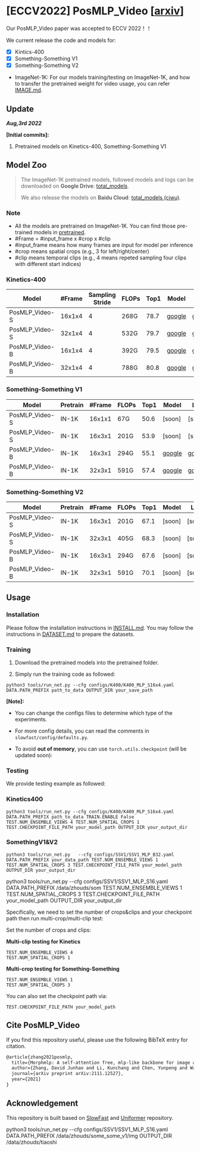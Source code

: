# [ECCV2022] PosMLP_Video \[[arxiv](https://arxiv.org/abs/2111.12527)\]

Our PosMLP_Video paper was accepted to ECCV 2022！！

We current release the code and models for:

- [x] Kintics-400
- [x] Something-Something V1
- [x] Something-Something V2
-  ImageNet-1K: For our models training/testing on ImageNet-1K, and how to transfer the pretrained weight for video usage, you can refer [IMAGE.md](mlp_images/IMAGE.md). 




## Update

***Aug,3rd 2022***

**\[Initial commits\]:** 

1. Pretrained models on Kinetics-400, Something-Something V1



## Model Zoo

> The ImageNet-1K pretrained models, followed models and logs can be downloaded on **Google Drive**: [total_models](https://drive.google.com/drive/folders/1VIJTQtc69l11MxDNiq-OzyPEAlUVNHIx?usp=sharing).
>
> We also release the models on **Baidu Cloud**: [total_models (cjwu)](https://pan.baidu.com/s/11oYfumslhIf7pdG3M-jYlQ).

### Note

- All the models are pretrained on ImageNet-1K. You can find those pre-trained models in [pretrained](https://drive.google.com/drive/folders/105DRws977iNnjEv-Hjfix5Q3JtzqoDUm?usp=sharing).
-  \#Frame = \#input_frame x \#crop x \#clip
  - \#input_frame means how many frames are input for model per inference
  - \#crop means spatial crops (e.g., 3 for left/right/center)
  - \#clip means temporal clips (e.g., 4 means repeted sampling four clips with different start indices) 

### Kinetics-400

| Model       | #Frame | Sampling Stride | FLOPs | Top1 | Model                                                        | Log                                                          | config                                                        |
| ----------- | ------ | --------------- | ----- | ---- | ------------------------------------------------------------ | ------------------------------------------------------------ | ------------------------------------------------------------ |
| PosMLP_Video-S | 16x1x4 | 4            | 268G  | 78.7 | [google](https://drive.google.com/file/d/1UVMYES1yXO9ZzJOHcYKbMmyX30w3s9uo/view?usp=sharing) | [google](https://drive.google.com/file/d/1WEYSe1RK68EHRehBZgzLUEOKDX_JGBsZ/view?usp=sharing) |[config](configs/K400/K400_MLP_S16x4.yaml) |
| PosMLP_Video-S | 32x1x4 | 4            | 532G  | 79.7 | [google](https://drive.google.com/file/d/1u9jjka6Ea-o5Isy1xb4Y_PR6LfqLg3QV/view?usp=sharing)                                                            | [google](https://drive.google.com/file/d/1ik9_OnG85boYGqXwN3TIaf1nDnE-J50V/view?usp=sharing) | [config](configs/K400/K400_MLP_S32x4.yaml) |
| PosMLP_Video-B | 16x1x4 | 4            | 392G  | 79.5 | [google](https://drive.google.com/file/d/1bmJcpcln9fVEj_o8fzFYHjup7dRGbJeD/view?usp=sharing) | [google](https://drive.google.com/file/d/1uazG3dahCxms2V1MMuvntkTkcCp0A1oV/view?usp=sharing) | [config](configs/K400/K400_MLP_B16x4.yaml) |
| PosMLP_Video-B | 32x1x4 | 4            | 788G | 80.8 | [google](https://drive.google.com/file/d/17iu9L5lnQ0CucXV1vvlJZDAF2RfXqdYu/view?usp=sharing) | [google](https://drive.google.com/file/d/17sCcKYb5F2axvPFd_TWAk74fC2bBGdK1/view?usp=sharing) | [config](configs/K400/K400_MLP_B32x4.yaml) |

### Something-Something V1

| Model       | Pretrain | #Frame | FLOPs | Top1 | Model                                                        | Log                                                          | config                                                        |
| ----------- | -------- | ------ | ----- | ---- | ------------------------------------------------------------ | ------------------------------------------------------------ | ------------------------------------------------------------ |
| PosMLP_Video-S | IN-1K     | 16x1x1 | 67G  | 50.6 | [soon] | [soon] |[config](configs/SSV1/SSV1_MLP_S16.yaml) |
| PosMLP_Video-S | IN-1K     | 16x3x1 | 201G  | 53.9 | [soon] | [soon] |[config](configs/SSV1/SSV1_MLP_S32.yaml) |
| PosMLP_Video-B | IN-1K     | 16x3x1 | 294G  | 55.1 | [google](https://drive.google.com/file/d/1Cz4xQ4Uad9AiQbmTwDElml_Dxe1Nw2SN/view?usp=sharing) | [google](https://drive.google.com/file/d/1QJ7QgB1TTrlbJMfYyMm4hmt0AW9YxkJz/view?usp=sharing) |[config](configs/SSV1/SSV1_MLP_B16.yaml) |
| PosMLP_Video-B | IN-1K     | 32x3x1 | 591G  | 57.4 | [google](https://drive.google.com/file/d/1yxwoR53L0qRU44MRx9gZM2D6YPU4_eZw/view?usp=sharing) | [google](https://drive.google.com/file/d/1YVHPDKhtjFvcSrAwXZWswBhgoyRR6q8g/view?usp=sharing) |[config](configs/SSV1/SSV1_MLP_B32.yaml) |

### Something-Something V2

| Model       | Pretrain | #Frame | FLOPs | Top1 | Model                                                        | Log                                                          | config                                                        |
| ----------- | -------- | ------ | ----- | ---- | ------------------------------------------------------------ | ------------------------------------------------------------ | ------------------------------------------------------------ |
| PosMLP_Video-S | IN-1K    | 16x3x1 | 201G  | 67.1 | [soon] | [soon] |[config](configs/SSV2/SSV2_MLP_S16.yaml) |
| PosMLP_Video-S | IN-1K    | 32x3x1 | 405G  | 68.3 | [soon] | [soon] |[config](configs/SSV2/SSV2_MLP_S32.yaml) |
| PosMLP_Video-B | IN-1K     | 16x3x1 | 294G  | 67.6 | [soon]| [soon] |[config](configs/SSV2/SSV2_MLP_B16.yaml) |
| PosMLP_Video-B | IN-1K    | 32x3x1 | 591G  | 70.1 | [soon]| [soon] |[config](configs/SSV2/SSV2_MLP_B32.yaml) |

## Usage

### Installation

Please follow the installation instructions in [INSTALL.md](INSTALL.md). You may follow the instructions in [DATASET.md](DATASET.md) to prepare the datasets.

### Training

1. Download the pretrained models into the pretrained folder.

2. Simply run the training code as followed:
  ```shell
  python3 tools/run_net.py --cfg configs/K400/K400_MLP_S16x4.yaml DATA.PATH_PREFIX path_to_data OUTPUT_DIR your_save_path
  ```


**[Note]:**

- You can change the configs files to determine which type of the experiments.

- For more config details, you can read the comments in `slowfast/config/defaults.py`.

- To avoid **out of memory**, you can use `torch.utils.checkpoint` (will be updated soon):



### Testing

We provide testing example as followed:
### Kinetics400
```shell
python3 tools/run_net.py --cfg configs/K400/K400_MLP_S16x4.yaml DATA.PATH_PREFIX path_to_data TRAIN.ENABLE False  TEST.NUM_ENSEMBLE_VIEWS 4 TEST.NUM_SPATIAL_CROPS 1 TEST.CHECKPOINT_FILE_PATH your_model_path OUTPUT_DIR your_output_dir
```
### SomethingV1&V2
```shell
python3 tools/run_net.py   --cfg configs/SSV1/SSV1_MLP_B32.yaml DATA.PATH_PREFIX your_data_path TEST.NUM_ENSEMBLE_VIEWS 1 TEST.NUM_SPATIAL_CROPS 3 TEST.CHECKPOINT_FILE_PATH your_model_path OUTPUT_DIR your_output_dir
```
python3 tools/run_net.py   --cfg configs/SSV1/SSV1_MLP_S16.yaml DATA.PATH_PREFIX /data/zhouds/som TEST.NUM_ENSEMBLE_VIEWS 1 TEST.NUM_SPATIAL_CROPS 3 TEST.CHECKPOINT_FILE_PATH your_model_path OUTPUT_DIR your_output_dir

Specifically, we need to set the number of crops&clips and your checkpoint path then run multi-crop/multi-clip test:


 Set the number of crops and clips:

   **Multi-clip testing for Kinetics**

   ```shell
   TEST.NUM_ENSEMBLE_VIEWS 4
   TEST.NUM_SPATIAL_CROPS 1
   ```

   **Multi-crop testing for Something-Something**

   ```shell
   TEST.NUM_ENSEMBLE_VIEWS 1
   TEST.NUM_SPATIAL_CROPS 3
   ```

 You can also set the checkpoint path via:

   ```shell
   TEST.CHECKPOINT_FILE_PATH your_model_path
   ```

##  Cite PosMLP_Video

If you find this repository useful, please use the following BibTeX entry for citation.

```latex
@article{zhang2021posmlp,
  title={Morphmlp: A self-attention free, mlp-like backbone for image and video},
  author={Zhang, David Junhao and Li, Kunchang and Chen, Yunpeng and Wang, Yali and Chandra, Shashwat and Qiao, Yu and Liu, Luoqi and Shou, Mike Zheng},
  journal={arXiv preprint arXiv:2111.12527},
  year={2021}
}
```

## Acknowledgement

This repository is built based on [SlowFast](https://github.com/facebookresearch/SlowFast) and [Uniformer](https://github.com/Sense-X/UniFormer) repository.



 python3 tools/run_net.py --cfg configs/SSV1/SSV1_MLP_S16.yaml DATA.PATH_PREFIX /data/zhouds/some_some_v1/img OUTPUT_DIR /data/zhouds/tiaoshi